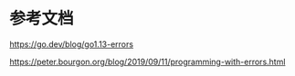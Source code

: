 # 参考文档
https://go.dev/blog/go1.13-errors

https://peter.bourgon.org/blog/2019/09/11/programming-with-errors.html